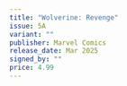 ```yaml
---
title: "Wolverine: Revenge"
issue: 5A
variant: ""
publisher: Marvel Comics
release_date: Mar 2025
signed_by: ""
price: 4.99
---
```

